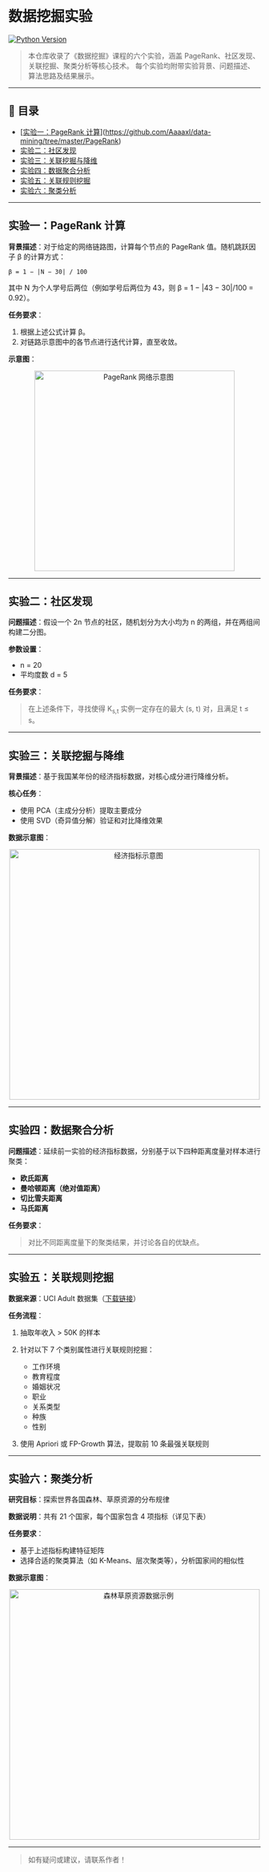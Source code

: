<!-- README.md -->

# 数据挖掘实验

[![Python Version](https://img.shields.io/badge/python-3.8%2B-blue.svg)]()

> 本仓库收录了《数据挖掘》课程的六个实验，涵盖 PageRank、社区发现、关联挖掘、聚类分析等核心技术。
> 每个实验均附带实验背景、问题描述、算法思路及结果展示。

---

## 📑 目录

* [[实验一：PageRank 计算](#实验一-pagerank-计算)](https://github.com/Aaaaxl/data-mining/tree/master/PageRank)
* [实验二：社区发现](#实验二-社区发现)
* [实验三：关联挖掘与降维](#实验三-关联挖掘与降维)
* [实验四：数据聚合分析](#实验四-数据聚合分析)
* [实验五：关联规则挖掘](#实验五-关联规则挖掘)
* [实验六：聚类分析](#实验六-聚类分析)

---

## 实验一：PageRank 计算

**背景描述**：对于给定的网络链路图，计算每个节点的 PageRank 值。随机跳跃因子 β 的计算方式：

```text
β = 1 − |N − 30| / 100
```

其中 N 为个人学号后两位（例如学号后两位为 43，则 β = 1 − |43 − 30|/100 = 0.92）。

**任务要求**：

1. 根据上述公式计算 β。
2. 对链路示意图中的各节点进行迭代计算，直至收敛。

**示意图**：

<p align="center">
  <img src="https://github.com/user-attachments/assets/f5dec573-2542-4377-be57-3b2e1fb006bb" alt="PageRank 网络示意图" width="400" />
</p>

---

## 实验二：社区发现

**问题描述**：假设一个 2n 节点的社区，随机划分为大小均为 n 的两组，并在两组间构建二分图。

**参数设置**：

* n = 20
* 平均度数 d = 5

**任务要求**：

> 在上述条件下，寻找使得 K<sub>s,t</sub> 实例一定存在的最大 (s, t) 对，且满足 t ≤ s。

---

## 实验三：关联挖掘与降维

**背景描述**：基于我国某年份的经济指标数据，对核心成分进行降维分析。

**核心任务**：

* 使用 PCA（主成分分析）提取主要成分
* 使用 SVD（奇异值分解）验证和对比降维效果

**数据示意图**：

<p align="center">
  <img src="https://github.com/user-attachments/assets/5de584bb-fd71-448f-9811-91aae7598f73" alt="经济指标示意图" width="500" />
</p>

---

## 实验四：数据聚合分析

**问题描述**：延续前一实验的经济指标数据，分别基于以下四种距离度量对样本进行聚类：

* **欧氏距离**
* **曼哈顿距离（绝对值距离）**
* **切比雪夫距离**
* **马氏距离**

**任务要求**：

> 对比不同距离度量下的聚类结果，并讨论各自的优缺点。

---

## 实验五：关联规则挖掘

**数据来源**：UCI Adult 数据集（[下载链接](https://archive.ics.uci.edu/ml/datasets/Adult)）

**任务流程**：

1. 抽取年收入 > 50K 的样本
2. 针对以下 7 个类别属性进行关联规则挖掘：

   * 工作环境
   * 教育程度
   * 婚姻状况
   * 职业
   * 关系类型
   * 种族
   * 性别
3. 使用 Apriori 或 FP-Growth 算法，提取前 10 条最强关联规则

---

## 实验六：聚类分析

**研究目标**：探索世界各国森林、草原资源的分布规律

**数据说明**：共有 21 个国家，每个国家包含 4 项指标（详见下表）

**任务要求**：

* 基于上述指标构建特征矩阵
* 选择合适的聚类算法（如 K-Means、层次聚类等），分析国家间的相似性

**数据示意图**：

<p align="center">
  <img src="https://github.com/user-attachments/assets/0318ae64-db4c-4af7-8837-c5bf85e01f98" alt="森林草原资源数据示例" width="500" />
</p>

---

> 如有疑问或建议，请联系作者！
